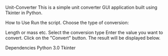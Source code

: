 Unit-Converter
This is a simple unit converter GUI application built using Tkinter in Python.

How to Use
Run the script. Choose the type of conversion:

Length or mass etc.
Select the conversion type
Enter the value you want to convert.
Click on the "Convert" button. The result will be displayed below.

Dependencies
Python 3.0
Tkinter
